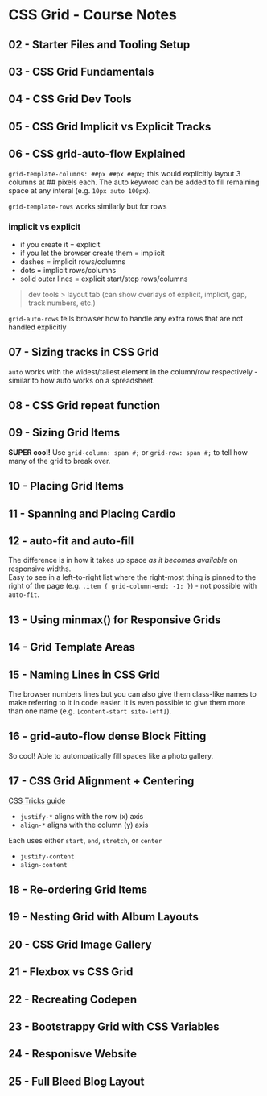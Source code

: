 # CSS Grid - Course Notes

## 02 - Starter Files and Tooling Setup
## 03 - CSS Grid Fundamentals
## 04 - CSS Grid Dev Tools
## 05 - CSS Grid Implicit vs Explicit Tracks
## 06 - CSS grid-auto-flow Explained

`grid-template-columns: ##px ##px ##px;` this would explicitly layout 3 columns at ## pixels each. The auto keyword can be added to fill remaining space at any interal (e.g. `10px auto 100px`).  

`grid-template-rows` works similarly but for rows  

### implicit vs explicit  
- if you create it = explicit
- if you let the browser create them = implicit
- dashes = implicit rows/columns
- dots = implicit rows/columns
- solid outer lines = explicit start/stop rows/columns

> dev tools > layout tab (can show overlays of explicit, implicit, gap, track numbers, etc.)

`grid-auto-rows` tells browser how to handle any extra rows that are not handled explicitly

## 07 - Sizing tracks in CSS Grid
`auto` works with the widest/tallest element in the column/row respectively - similar to how auto works on a spreadsheet.

## 08 - CSS Grid repeat function

## 09 - Sizing Grid Items
**SUPER cool!**
Use `grid-column: span #;` or `grid-row: span #;` to tell how many of the grid to break over.  

## 10 - Placing Grid Items

## 11 - Spanning and Placing Cardio

## 12 - auto-fit and auto-fill

The difference is in how it takes up space _as it becomes available_ on responsive widths.  
Easy to see in a left-to-right list where the right-most thing is pinned to the right of the page (e.g. `.item { grid-column-end: -1; }`) - not possible with `auto-fit`.

## 13 - Using minmax() for Responsive Grids

## 14 - Grid Template Areas

## 15 - Naming Lines in CSS Grid
The browser numbers lines but you can also give them class-like names to make referring to it in code easier. It is even possible to give them more than one name (e.g. `[content-start site-left]`).

## 16 - grid-auto-flow dense Block Fitting

So cool! 
Able to automoatically fill spaces like a photo gallery.

## 17 - CSS Grid Alignment + Centering

[CSS Tricks guide](https://css-tricks.com/snippets/css/complete-guide-grid/)

- `justify-*` aligns with the row (x) axis
- `align-*` aligns with the column (y) axis

Each uses either `start`, `end`, `stretch`, or `center`

- `justify-content`
- `align-content`



## 18 - Re-ordering Grid Items

## 19 - Nesting Grid with Album Layouts

## 20 - CSS Grid Image Gallery

## 21 - Flexbox vs CSS Grid

## 22 - Recreating Codepen

## 23 - Bootstrappy Grid with CSS Variables

## 24 - Responisve Website

## 25 - Full Bleed Blog Layout

